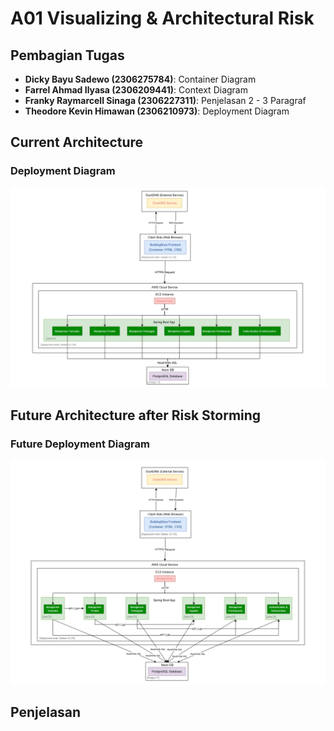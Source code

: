 # A01 Visualizing & Architectural Risk

## Pembagian Tugas

- **Dicky Bayu Sadewo (2306275784)**: Container Diagram
- **Farrel Ahmad Ilyasa (2306209441)**: Context Diagram
- **Franky Raymarcell Sinaga (2306227311)**: Penjelasan 2 - 3 Paragraf
- **Theodore Kevin Himawan (2306210973)**: Deployment Diagram

## Current Architecture

### Deployment Diagram
![Deployment Diagram](deploymentdiagram1.png)

## Future Architecture after Risk Storming

### Future Deployment Diagram
![New Deployment Diagram](deploymentdiagram2.png)
## Penjelasan